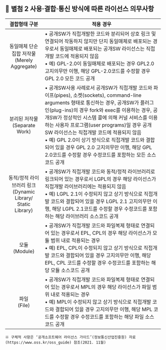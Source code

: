 ## :page_facing_up: 별첨 2 사용·결합·통신 방식에 따른 라이선스 의무사항

|                 결합형태 구분                  | 적용 경우 |
| :--------------------------------------------: | --------- |
| 동일매체 단순집합 저작물<br>(Merely Aggregate) | • 공개SW가 직접개발한 코드와 분리되어 상호 링크 및 연결되어 작동하지 않지만 단지 동일매체로 배포되는 경우로서 동일매체로 배포되는 공개SW 라이선스는 직접개발 코드에 적용되지 않음<br>• 예) GPL-2.0이 동일매체로 배포되는 경우 GPL2.0 고지의무만 이행, 해당 GPL-2.0코드를 수정할 경우 GPL 2.0 모든 코드 공개 |
|분리된 저작물<br>(Separate Work) | • 공개SW사용 사례로서 공개SW가 직접개발 코드와 파이프(pipes), 소켓(sockets), command-line arguments 형태로 통신하는 경우, 공개SW가 플러그인(plug-ins)의 경우 fork와 exec를 이용하는 경우, 공개SW가 정상적인 시스템 콜에 의해 커널 서비스를 이용하는 사용자 프로그램(user programs)일 경우 공개SW 라이선스는 직접개발 코드에 적용되지 않음<br>• 예) GPL 2.0이 상기 방식으로 직접개발 코드와 결합되어 있을 경우 GPL 2.0 고지의무만 이행, 해당 GPL 2.0코드를 수정할 경우 수정코드를 포함하는 모든 소스코드 공개 |
|동적/정적 라이브러리 링크<br>(Dynamic Library/ Static Library) | • 공개SW가 직접개발 코드와 동적/정적 라이브러리로 링크되어 있는 경우로서 LGPL의 경우 해당 라이선스가 직접개발 라이브러리에는 적용되지 않음<br>• 예) LGPL 2.1이 수정되지 않고 상기 방식으로 직접개발 코드와 결합되어 있을 경우 LGPL 2.1 고지의무만 이행, 해당 LGPL 2.1코드를 수정할 경우 수정코드를 포함하는 해당 라이브러리 소스코드 공개 |
| 모듈<br>(Module) | • 공개SW가 직접개발 코드와 파일복제 형태로 연결되어 있는 경우로서 EPL, CPL의 경우 해당 라이선스가 모듈 범위 내로 적용되는 경우<br>• 예) EPL, CPL이 수정되지 않고 상기 방식으로 직접개발 코드와 결합되어 있을 경우 고지의무만 이행, 해당 EPL, CPL 코드를 수정할 경우 수정코드를 포함하는 해당 모듈 소스코드 공개 |
| 파일<br>(File) | • 공개SW가 직접개발 코드와 파일복제 형태로 연결되어 있는 경우로서 MPL의 경우 해당 라이선스가 파일 범위 내로 적용되는 경우<br>• 예) MPL이 수정되지 않고 상기 방식으로 직접개발 코드와 결합되어 있을 경우 고지의무만 이행, 해당 MPL 코드를 수정할 경우 수정코드를 포함하는 해당 파일 소스코드 공개 |

    ※ 구체적 사항은 ‘공개소프트웨어 라이선스 가이드’(정보통신산업진흥원) 자료 (https://www.oss.kr/oss_guide) 참조(2021. 11월)
